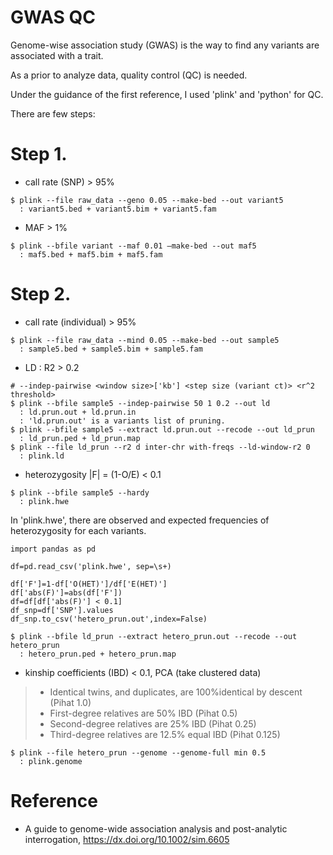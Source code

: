 # GWAS QC
Genome-wise association study (GWAS) is the way to find any variants are associated with a trait.

As a prior to analyze data, quality control (QC) is needed.

Under the guidance of the first reference, I used 'plink' and 'python' for QC.

There are few steps:

# Step 1.
- call rate (SNP) > 95%
```
$ plink --file raw_data --geno 0.05 --make-bed --out variant5
  : variant5.bed + variant5.bim + variant5.fam
```
- MAF > 1%
```
$ plink --bfile variant --maf 0.01 –make-bed --out maf5
  : maf5.bed + maf5.bim + maf5.fam
```

# Step 2.
- call rate (individual) > 95%
```
$ plink --file raw_data --mind 0.05 --make-bed --out sample5
  : sample5.bed + sample5.bim + sample5.fam
```
- LD : R2 > 0.2
```
# --indep-pairwise <window size>['kb'] <step size (variant ct)> <r^2 threshold>
$ plink --bfile sample5 --indep-pairwise 50 1 0.2 --out ld
  : ld.prun.out + ld.prun.in
  : 'ld.prun.out' is a variants list of pruning.
$ plink --bfile sample5 --extract ld.prun.out --recode --out ld_prun
  : ld_prun.ped + ld_prun.map
$ plink --file ld_prun --r2 d inter-chr with-freqs --ld-window-r2 0
  : plink.ld
```
- heterozygosity |F| = (1-O/E) < 0.1
```
$ plink --bfile sample5 --hardy
  : plink.hwe
```
In 'plink.hwe', there are observed and expected frequencies of heterozygosity for each variants.
```
import pandas as pd

df=pd.read_csv('plink.hwe', sep=\s+)

df['F']=1-df['O(HET)']/df['E(HET)']
df['abs(F)']=abs(df['F'])
df=df[df['abs(F)'] < 0.1]
df_snp=df['SNP'].values
df_snp.to_csv('hetero_prun.out',index=False)
```
```
$ plink --bfile ld_prun --extract hetero_prun.out --recode --out hetero_prun
  : hetero_prun.ped + hetero_prun.map
```
- kinship coefficients (IBD) < 0.1, PCA (take clustered data)

> - Identical twins, and duplicates, are 100%identical by descent (Pihat 1.0)
> - First-degree relatives are 50% IBD (Pihat 0.5)
> - Second-degree relatives are 25% IBD (Pihat 0.25)
> - Third-degree relatives are 12.5% equal IBD (Pihat 0.125)

```
$ plink --file hetero_prun --genome --genome-full min 0.5
  : plink.genome
```



# Reference
- A guide to genome-wide association analysis and post-analytic interrogation, <https://dx.doi.org/10.1002/sim.6605>
